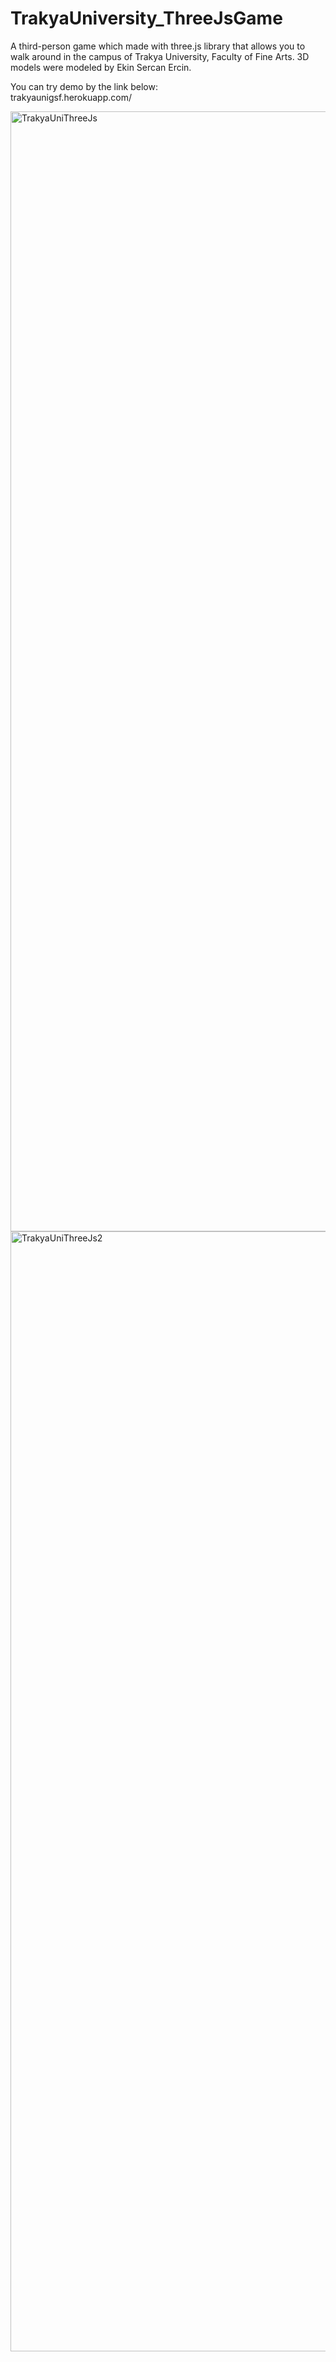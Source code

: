 # TrakyaUniversity_ThreeJsGame
 A third-person game which made with three.js library that allows you to walk around in the campus of Trakya University, Faculty of Fine Arts.
 3D models were modeled by Ekin Sercan Ercin.
 
 
 You can try demo by the link below:  <br>  trakyaunigsf.herokuapp.com/
 
 
 
<img width="1792" alt="TrakyaUniThreeJs" src="https://user-images.githubusercontent.com/85846854/171920179-429317e6-be01-4977-8b55-f1e3f5afd597.png">


<img width="1792" alt="TrakyaUniThreeJs2" src="https://user-images.githubusercontent.com/85846854/171920227-66f90bb8-cc82-4042-9713-eb75d37e541d.png">

